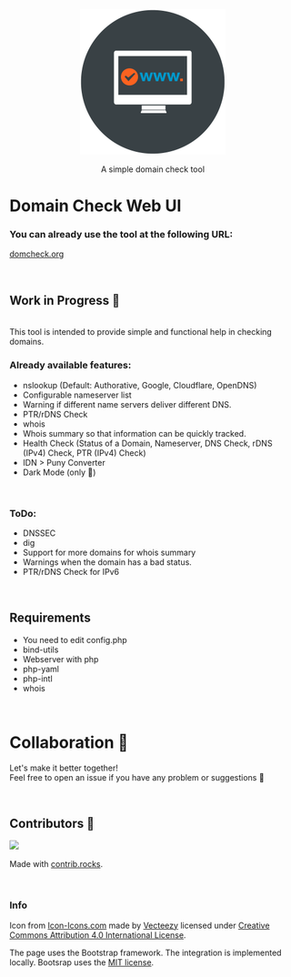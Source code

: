 <p align="center"><img src="./assets/window-domain_icon-icons.com_52810.png" width="256"></p>
<p align="center">A simple domain check tool</p>  

# Domain Check Web UI
### You can already use the tool at the following URL:
<a href="https://domcheck.org">domcheck.org</a>

<br/>

## Work in Progress 🎏
</br> 
This tool is intended to provide simple and functional help in checking domains. 

</br>

### Already available features:
- nslookup (Default: Authorative, Google, Cloudflare, OpenDNS)
- Configurable nameserver list
- Warning if different name servers deliver different DNS.
- PTR/rDNS Check
- whois
- Whois summary so that information can be quickly tracked.
- Health Check (Status of a Domain, Nameserver, DNS Check, rDNS (IPv4) Check, PTR (IPv4) Check)
- IDN > Puny Converter
- Dark Mode (only 🤗)  

</br>

### ToDo:
- DNSSEC
- dig
- Support for more domains for whois summary
- Warnings when the domain has a bad status.
- PTR/rDNS Check for IPv6

</br>

## Requirements
- You need to edit config.php
- bind-utils
- Webserver with php
- php-yaml
- php-intl
- whois

</br>

# Collaboration 👥

Let's make it better together! <br/> 
Feel free to open an issue if you have any problem or suggestions 🤍

</br>

## Contributors 🎎

<a href="https://github.com/Truemmerer/domain_check_web_ui/graphs/contributors">
  <img src="https://contrib.rocks/image?repo=Truemmerer/domain_check_web_ui" />
</a>

Made with [contrib.rocks](https://contrib.rocks).

</br>

### Info
Icon from [Icon-Icons.com](https://icon-icons.com/icon/window-domain-www/52810) made by [Vecteezy](https://icon-icons.com/users/49oaZ80LDyqHrUI3wINLc/icon-sets/) licensed under <a rel="license" href="http://creativecommons.org/licenses/by/4.0/">Creative Commons Attribution 4.0 International License</a>.

The page uses the Bootstrap framework.
The integration is implemented locally. 
Bootsrap uses the <a rel="license" href="https://raw.githubusercontent.com/twbs/bootstrap/main/LICENSE">MIT license</a>.
